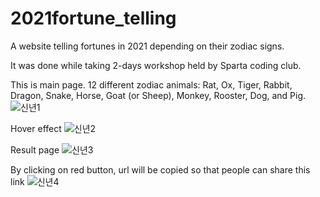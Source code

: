 # 2021fortune_telling
A website telling fortunes in 2021 depending on their zodiac signs.

It was done while taking 2-days workshop held by Sparta coding club.


This is main page. 12 different zodiac animals: Rat, Ox, Tiger, Rabbit, Dragon, Snake, Horse, Goat (or Sheep), Monkey, Rooster, Dog, and Pig.
![신년1](https://user-images.githubusercontent.com/60413186/110567335-aa76fe00-8194-11eb-91bc-f08862a1e93a.PNG)

Hover effect 
![신년2](https://user-images.githubusercontent.com/60413186/110569056-4f92d600-8197-11eb-8b1d-15cf97a282aa.PNG)




Result page 
![신년3](https://user-images.githubusercontent.com/60413186/110567621-283b0980-8195-11eb-82e8-8156014a1d58.PNG)

By clicking on red button, url will be copied so that people can share this link
![신년4](https://user-images.githubusercontent.com/60413186/110567709-4a348c00-8195-11eb-8ff1-c08fb8a7bad5.PNG)
